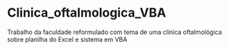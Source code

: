 # Clinica_oftalmologica_VBA

Trabalho da faculdade reformulado com tema de uma clínica oftalmológica sobre planilha do Excel e sistema em VBA
